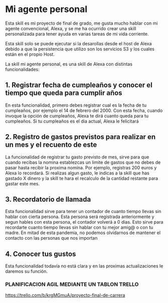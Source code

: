 # Mi agente personal

Esta skill es mi proyecto de final de grado, me gusta mucho hablar con mi agente convencional, Alexa, y se me ha ocurrido crear una skill personalizada para tener ayuda en varias tareas de mi vida corriente.

Esta skill solo se puede ejecutar si la desarollas desde el host de Alexa debido a que la persistencia que utilizo son los servicios S3 y los cuales están en el propio Host.

La skill mi agente personal, es una skill de Alexa con distintas funcionalidades:

## 1. Registrar fecha de cumpleaños y conocer el tiempo que queda para cumplir años

En esta funcionalidad, primero debes registrar cual es la fecha de tu cumpleaños, por ejemplo el 14 de febrero del 2000. Con esta fecha, cuando invoque la opción de cumpleaños, Alexa te dirá cuanto queda para tu cumpleaños. Si tu cumpleaños es el dia actual, Alexa le felicitará

## 2. Registro de gastos previstos para realizar en un mes y el recuento de este

La funcionalidad de registrar tu gasto previsto de mes, sirve para que cuando recibas la nomina establezcas un limite de gastos que no debes de pasar hasta recibir la proxima nomina. Por ejemplo, registras 200 euros y Alexa lo recordará. Si realizas algun gasto, le indicas a la skill que has gastado X dinero y la skill te hara el recalculo de la cantidad restante para gastar este mes.

## 3. Recordatorio de llamada

Esta funcionalidad sirve para tener un contador de cuanto tiempo llevas sin hablar con cierta persona. Esta persona será registrada anteriormente y segun hables con esta persona, el contador volverá a 0 dias. Esto sirve para recordarte cuanto tiempo llevas sin hablar con tu mejor amig@ o con tu madre. En mitad de esta pandemia, no podemos olvidarnos de mantener el contacto con las personas que nos importan

## 4. Conocer tus gustos

Esta funcionalidad todavía no está clara y en las proximas actualizaciones le daremos su función.


### PLANIFICACION AGIL MEDIANTE UN TABLON TRELLO

https://trello.com/b/krgMGmuA/proyecto-final-de-carrera



